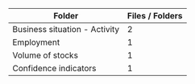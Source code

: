 | Folder                        |   Files / Folders |
|-------------------------------|-------------------|
| Business situation - Activity |                 2 |
| Employment                    |                 1 |
| Volume of stocks              |                 1 |
| Confidence indicators         |                 1 |